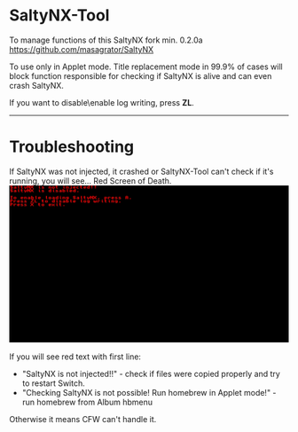 # SaltyNX-Tool
To manage functions of this SaltyNX fork min. 0.2.0a
https://github.com/masagrator/SaltyNX

To use only in Applet mode. Title replacement mode in 99.9% of cases will block function responsible for checking if SaltyNX is alive and can even crash SaltyNX.

If you want to disable\enable log writing, press **ZL**.

---

# Troubleshooting

If SaltyNX was not injected, it crashed or SaltyNX-Tool can't check if it's running, you will see... Red Screen of Death.
![error_image](https://github.com/masagrator/SaltyNX-Tool/blob/master/error.jpg?raw=true)

If you will see red text with first line:
- "SaltyNX is not injected!!" - check if files were copied properly and try to restart Switch. 
- "Checking SaltyNX is not possible! Run homebrew in Applet mode!" - run homebrew from Album hbmenu

Otherwise it means CFW can't handle it.
